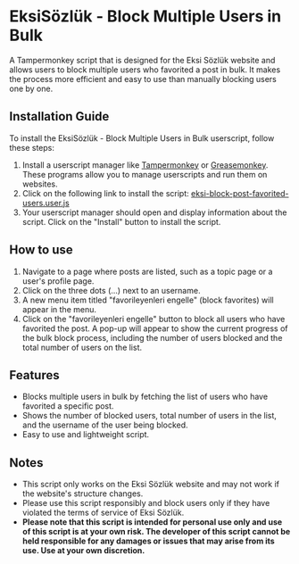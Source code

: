 # EksiSözlük - Block Multiple Users in Bulk
A Tampermonkey script that is designed for the Eksi Sözlük website and allows users to block multiple users who favorited a post in bulk. It makes the process more efficient and easy to use than manually blocking users one by one.

## Installation Guide

To install the EksiSözlük - Block Multiple Users in Bulk userscript, follow these steps:

1. Install a userscript manager like [Tampermonkey](https://tampermonkey.net/) or [Greasemonkey](https://www.greasespot.net/). These programs allow you to manage userscripts and run them on websites.
2. Click on the following link to install the script: [eksi-block-post-favorited-users.user.js](https://github.com/baturkacamak/userscripts/raw/master/eksi-block-post-favorited-users/eksi-block-post-favorited-users.user.js)
3. Your userscript manager should open and display information about the script. Click on the "Install" button to install the script.

## How to use

1. Navigate to a page where posts are listed, such as a topic page or a user's profile page.
2. Click on the three dots (...) next to an username.
3. A new menu item titled "favorileyenleri engelle" (block favorites) will appear in the menu.
4. Click on the "favorileyenleri engelle" button to block all users who have favorited the post. A pop-up will appear to show the current progress of the bulk block process, including the number of users blocked and the total number of users on the list.

## Features

- Blocks multiple users in bulk by fetching the list of users who have favorited a specific post.
- Shows the number of blocked users, total number of users in the list, and the username of the user being blocked.
- Easy to use and lightweight script.

## Notes

- This script only works on the Eksi Sözlük website and may not work if the website's structure changes.
- Please use this script responsibly and block users only if they have violated the terms of service of Eksi Sözlük.
- **Please note that this script is intended for personal use only and use of this script is at your own risk. The developer of this script cannot be held responsible for any damages or issues that may arise from its use. Use at your own discretion.**

